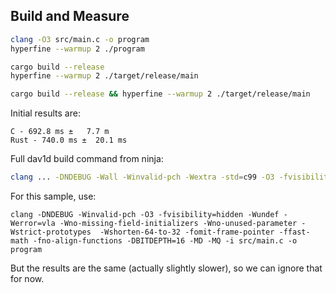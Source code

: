 
## Build and Measure

```bash
clang -O3 src/main.c -o program
hyperfine --warmup 2 ./program 

cargo build --release
hyperfine --warmup 2 ./target/release/main
```

```bash
cargo build --release && hyperfine --warmup 2 ./target/release/main
```

Initial results are:

```
C - 692.8 ms ±   7.7 m
Rust - 740.0 ms ±  20.1 ms
```

Full dav1d build command from ninja:
```bash
clang ... -DNDEBUG -Wall -Winvalid-pch -Wextra -std=c99 -O3 -fvisibility=hidden -Wundef -Werror=vla -Wno-missing-field-initializers -Wno-unused-parameter -Wstrict-prototypes -Werror=missing-prototypes -Wshorten-64-to-32 -fomit-frame-pointer -ffast-math -fno-align-functions -DBITDEPTH=16 -MD -MQ
```

For this sample, use:

```
clang -DNDEBUG -Winvalid-pch -O3 -fvisibility=hidden -Wundef -Werror=vla -Wno-missing-field-initializers -Wno-unused-parameter -Wstrict-prototypes  -Wshorten-64-to-32 -fomit-frame-pointer -ffast-math -fno-align-functions -DBITDEPTH=16 -MD -MQ -i src/main.c -o program
```

But the results are the same (actually slightly slower), so we can ignore that for now.